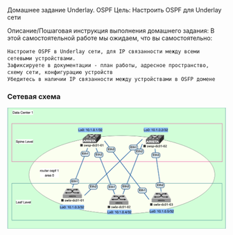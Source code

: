 Домашнее задание
Underlay. OSPF
Цель:
Настроить OSPF для Underlay сети

Описание/Пошаговая инструкция выполнения домашнего задания:
В этой самостоятельной работе мы ожидаем, что вы самостоятельно:

    Настроите OSPF в Underlay сети, для IP связанности между всеми сетевыми устройствами.
    Зафиксируете в документации - план работы, адресное пространство, схему сети, конфигурацию устройств
    Убедитесь в наличии IP связанности между устройствами в OSFP домене

###  Сетевая схема
  ![](nettopology.png)  
